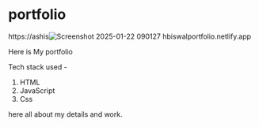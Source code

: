 # portfolio


https://ashis![Screenshot 2025-01-22 090127](https://github.com/user-attachments/assets/b534e687-4d77-4828-888c-22f1bf57873c)
hbiswalportfolio.netlify.app

Here is My portfolio

Tech stack used -
1) HTML
2) JavaScript
3) Css

here all about my details and work.
